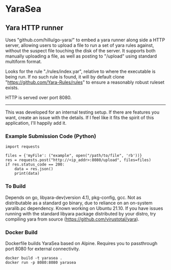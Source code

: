 # YaraSea

## Yara HTTP runner

Uses "github.com/hillu/go-yara/" to embed a yara runner along side a HTTP server, allowing users to upload a file to run a set of yara rules against, without the suspect file touching the disk of the server. It supports both manually uploading a file, as well as posting to "/upload" using standard multiform format.

Looks for the rule "./rules/index.yar", relative to where the executable is being run. If no such rule is found, it will by default clone "https://github.com/Yara-Rules/rules" to ensure a reasonably robust ruleset exists.

HTTP is served over port 8080.
___________
This was developed for an internal testing setup. If there are features you want, create an issue with the details. If I feel like it fits the spirit of this application, I'll happily add it. 

### Example Submission Code (Python)
```
import requests

files = {'myFile': ("example", open("/path/to/file", 'rb'))}
res = requests.post("http://<ip_addr>:8080/upload", files=files)
if res.status_code == 200:
    data = res.json()
    print(data)

```

### To Build

Depends on go, libyara-dev(version 4.1), pkg-config, gcc. Not as distributable as a standard go binary, due to reliance on an on-system yaralib.pc dependency. Known working on Ubuntu 21.10. If you have issues running with the standard libyara package distributed by your distro, try compiling yara from source (https://github.com/virustotal/yara).

### Docker Build

Dockerfile builds YaraSea based on Alpine. Requires you to passthrough port 8080 for external connectivity.
```
docker build -t yarasea .
docker run -p 8080:8080 yarasea
```
